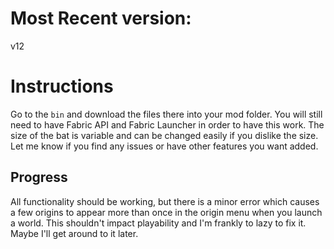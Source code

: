 # Most Recent version: 
v12

# Instructions

Go to the `bin` and download the files there into your mod folder. You will still need to have Fabric API and Fabric Launcher in order to have this work. The size of the bat is variable and can be changed easily if you dislike the size. Let me know if you find any issues or have other features you want added.

## Progress
All functionality should be working, but there is a minor error which causes a few origins to appear more than once in the origin menu when you launch a world. This shouldn't impact playability and I'm frankly to lazy to fix it. Maybe I'll get around to it later. 
